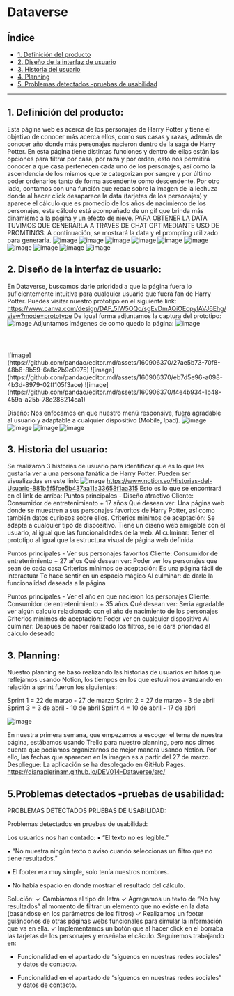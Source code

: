 # Dataverse

## Índice

* [1. Definición del producto](#1-definición-del-producto)
* [2. Diseño de la interfaz de usuario](#2-diseño-de-la-interfaz-de-usuario)
* [3. Historia del usuario](#3-Historia-del-usuario)
* [4. Planning](#4-planning)
* [5. Problemas detectados -pruebas de usabilidad](#5-problemas-detectados-pruebas-de-usabilidad)


***

## 1. Definición del producto:
Esta página web es acerca de los personajes de Harry Potter y tiene el objetivo de conocer más acerca ellos, como sus casas y razas, además de conocer año donde más personajes nacieron dentro de la saga de Harry Potter.
En esta página tiene distintas funciones y dentro de ellas están las opciones para filtrar por casa, por raza y por orden, esto nos permitirá conocer a que casa pertenecen cada uno de los personajes, así como la ascendencia de los mismos que te categorizan por sangre y por último poder ordenarlos tanto de forma ascendente como descendente.
Por otro lado, contamos con una función que recae sobre la imagen de la lechuza donde al hacer click desaparece la data (tarjetas de los personajes) y aparece el cálculo que es promedio de los años de nacimiento de los personajes, este cálculo está acompañado de un gif que brinda más dinamismo a la página y un efecto de nieve.
PARA OBTENER LA DATA TUVIMOS QUE GENERARLA A TRAVÉS DE CHAT GPT MEDIANTE USO DE PROMTINGS: 
A continuación, se mostrará la data y el prompting utilizado para generarla.
![image](https://github.com/pandao/editor.md/assets/160906370/9946f0f9-0bbc-4c3e-8c91-4698b94cfae3)
![image](https://github.com/pandao/editor.md/assets/160906370/68df0ec1-f380-44ef-a73f-63e8045952fd)
![image](https://github.com/pandao/editor.md/assets/160906370/1e741292-23a3-4baf-a63c-35a86152c67f)
![image](https://github.com/pandao/editor.md/assets/160906370/ddeef0fe-3696-4a81-9dd9-da9981e11ad0)
![image](https://github.com/pandao/editor.md/assets/160906370/ef7ca532-c0d1-4321-85d7-364b3e0f6edb)
![image](https://github.com/pandao/editor.md/assets/160906370/c5ad0e42-f544-42b6-941a-cdae7e08f758)
![image](https://github.com/pandao/editor.md/assets/160906370/4ad13283-2aa0-4d99-82d7-e038293cf227)
![image](https://github.com/pandao/editor.md/assets/160906370/f695e42f-db2e-4ec1-9f6a-e88e835dc767)
![image](https://github.com/pandao/editor.md/assets/160906370/ef98f063-49e7-4faf-bdeb-9ade0023bb5b)
![image](https://github.com/pandao/editor.md/assets/160906370/59d5a484-42ab-4ad1-aaf8-19d93537b001)

## 2. Diseño de la interfaz de usuario:
En Dataverse, buscamos darle prioridad a que la página fuera lo suficientemente intuitiva para cualquier usuario que fuera fan de Harry Potter. Puedes visitar nuestro prototipo en el siguiente link: 
https://www.canva.com/design/DAF_5IW5OQo/sgEvDmAQiOEopylAVJ6Ehg/view?mode=prototype
De igual forma adjuntamos la captura del prototipo:
 ![image](https://github.com/pandao/editor.md/assets/160906370/242c28be-916d-45c4-ae50-b186f3149fa0)
Adjuntamos imágenes de como quedo la página:
![image](https://github.com/pandao/editor.md/assets/160906370/65705e34-67af-48f5-ad1c-a5301e507f6f)
<header></header>
![image](https://github.com/pandao/editor.md/assets/160906370/27ae5b73-70f8-48b6-8b59-6a8c2b9c0975)
<body></body>
![image](https://github.com/pandao/editor.md/assets/160906370/eb7d5e96-a098-4b3d-8979-02ff105f3ace)
![image](https://github.com/pandao/editor.md/assets/160906370/f4e4b934-1b48-459a-a25b-78e288214ca1)
<footer></footer>

Diseño:
Nos enfocamos en que nuestro menú responsive, fuera agradable al usuario y adaptable a cualquier dispositivo (Mobile, Ipad). 
![image](https://github.com/pandao/editor.md/assets/160906370/8e92c989-0010-47cc-88bd-b67580674a05)
![image](https://github.com/pandao/editor.md/assets/160906370/133d4abb-f6fb-4dec-b548-02a1a7d85e54)
![image](https://github.com/pandao/editor.md/assets/160906370/b1632ec5-777d-4784-9120-fe8005eb1cf6)
![image](https://github.com/pandao/editor.md/assets/160906370/c291edef-6543-4a4e-b69f-af6843d0c525)

## 3. Historia del usuario:
Se realizaron 3 historias de usuario para identificar que es lo que les gustaría ver a una persona fanática de Harry Potter. Pueden ser visualizadas en este link:
![image](https://github.com/pandao/editor.md/assets/160906370/2040741c-723b-4af4-87aa-603396850d52)
https://www.notion.so/Historias-del-Usuario-881b5f5fce5b437aa11a33658f1aa315
Esto es lo que se encontrará en el link de arriba:
Puntos principales - Diseño atractivo
Cliente: Consumidor de entretenimiento + 17 años
Qué desean ver: Una página web donde se muestren a sus personajes favoritos de Harry Potter, así como también datos curiosos sobre ellos.
Criterios mínimos de aceptación:
Se adapta a cualquier tipo de dispositivo.
Tiene un diseño web amigable con el usuario, al igual que las funcionalidades de la web.
Al culminar:
Tener el prototipo al igual que la estructura visual de página web definida.

Puntos principales - Ver sus personajes favoritos
Cliente: Consumidor de entretenimiento + 27 años
Qué desean ver: Poder ver los personajes que sean de cada casa
Criterios mínimos de aceptación:
Es una página fácil de interactuar
Te hace sentir en un espacio mágico
Al culminar:
de darle la funcionalidad deseada a la página

Puntos principales - Ver el año en que nacieron los personajes
Cliente: Consumidor de entretenimiento + 35 años
Qué desean ver: Seria agradable ver algún calculo relacionado con el año de nacimiento de los personajes
Criterios mínimos de aceptación:
Poder ver en cualquier dispositivo
Al culminar:
Después de haber realizado los filtros, se le dará prioridad al cálculo deseado
## 3. Planning: 

Nuestro planning se basó realizando las historias de usuarios en hitos que reflejamos usando Notion, los tiempos en los que estuvimos avanzando en relación a sprint fueron los siguientes:

Sprint 1 = 22 de marzo - 27 de marzo
Sprint 2 = 27 de marzo - 3 de abril
Sprint 3 = 3 de abril - 10 de abril
Sprint 4 = 10 de abril - 17 de abril 

![image](https://github.com/pandao/editor.md/assets/160906370/6b449c2a-00b4-4a91-913a-362c74ed8fab)

En nuestra primera semana, que empezamos a escoger el tema de nuestra página, estábamos usando Trello para nuestro planning, pero nos dimos cuenta que podíamos organizarnos de mejor manera usando Notion. Por ello, las fechas que aparecen en la imagen es a partir del 27 de marzo. 
Despliegue:
La aplicación se ha desplegado en GitHub Pages. https://dianapierinam.github.io/DEV014-Dataverse/src/

## 5.Problemas detectados -pruebas de usabilidad:

PROBLEMAS DETECTADOS PRUEBAS DE USABILIDAD:

Problemas detectados en pruebas de usabilidad:

Los usuarios nos han contado: 
•	“El texto no es legible.”

•	“No muestra ningún texto o aviso cuando seleccionas un filtro que no tiene resultados.”

•	El footer era muy simple, solo tenía nuestros nombres.

•	No había espacio en donde mostrar el resultado del cálculo.

Solución:
✓	Cambiamos el tipo de letra 
✓	Agregamos un texto de “No hay resultados” al momento de filtrar un elemento que no existe en la data (basándose en los parámetros de los filtros)
✓	Realizamos un footer guiándonos de otras páginas webs funcionales para simular la información que va en ella.
✓	Implementamos un botón que al hacer click en el borraba las tarjetas de los personajes y enseñaba el cáculo.
Seguiremos trabajando en: 
-	Funcionalidad en el apartado de “síguenos en nuestras redes sociales” y datos de contacto.





-	Funcionalidad en el apartado de “síguenos en nuestras redes sociales” y datos de contacto.



